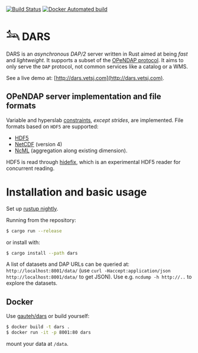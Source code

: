 [![Build Status](https://travis-ci.org/gauteh/dars.svg?branch=master)](https://travis-ci.org/gauteh/dars)
[![Docker Automated build](https://img.shields.io/docker/cloud/automated/gauteh/dars)](https://hub.docker.com/r/gauteh/dars)

# 𓃢   DARS

DARS is an *asynchronous* _DAP/2_ server written in Rust aimed at being *fast* and *lightweight*. It supports a subset of the [OPeNDAP protocol](https://opendap.github.io/documentation/UserGuideComprehensive.html). It aims to only serve the `DAP` protocol, not common services like a catalog or a WMS.

See a live demo at: [http://dars.vetsj.com](http://dars.vetsj.com).

## OPeNDAP server implementation and file formats

Variable and hyperslab [constraints](https://opendap.github.io/documentation/UserGuideComprehensive.html#Constraint_Expressions), _except strides_, are implemented. File formats based on `HDF5` are supported:

* [HDF5](https://www.hdfgroup.org/solutions/hdf5/)
* [NetCDF](https://www.unidata.ucar.edu/software/netcdf/) (version 4)
* [NcML](https://www.unidata.ucar.edu/software/netcdf-java/current/ncml/Aggregation.html) (aggregation along existing dimension).

HDF5 is read through [hidefix](https://github.com/gauteh/hidefix), which is an
experimental HDF5 reader for concurrent reading.

# Installation and basic usage

Set up [rustup nightly](https://github.com/rust-lang/rustup#working-with-nightly-rust).

Running from the repository:

```sh
$ cargo run --release
```

or install with:

```sh
$ cargo install --path dars
```

A list of datasets and DAP URLs can be queried at: `http://localhost:8001/data/` (use `curl -Haccept:application/json http://localhost:8001/data/` to get JSON). Use e.g. `ncdump -h http://..` to explore the datasets.

## Docker

Use [gauteh/dars](https://hub.docker.com/r/gauteh/dars) or build yourself:

```sh
$ docker build -t dars .
$ docker run -it -p 8001:80 dars
```

mount your data at `/data`.

